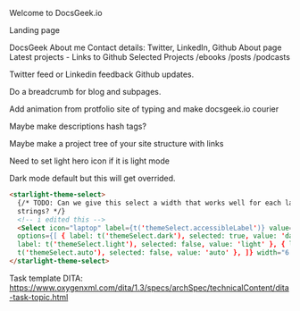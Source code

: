 Welcome to DocsGeek.io

Landing page

DocsGeek
About me
Contact details: Twitter, LinkedIn, Github
About page
Latest projects - Links to Github
Selected Projects
/ebooks
/posts
/podcasts

Twitter feed or Linkedin feedback
Github updates.

Do a breadcrumb for blog and subpages.

Add animation from protfolio site of typing and make docsgeek.io courier

Maybe make descriptions hash tags?

Maybe make a project tree of your site structure with links

Need to set light hero icon if it is light mode

Dark mode default but this will get overrided.

```html
<starlight-theme-select>
  {/* TODO: Can we give this select a width that works well for each language’s
  strings? */}
  <!-- i edited this -->
  <Select icon="laptop" label={t('themeSelect.accessibleLabel')} value="auto"
  options={[ { label: t('themeSelect.dark'), selected: true, value: 'dark' }, {
  label: t('themeSelect.light'), selected: false, value: 'light' }, { label:
  t('themeSelect.auto'), selected: false, value: 'auto' }, ]} width="6.25em" />
</starlight-theme-select>
```

Task template DITA:
https://www.oxygenxml.com/dita/1.3/specs/archSpec/technicalContent/dita-task-topic.html




